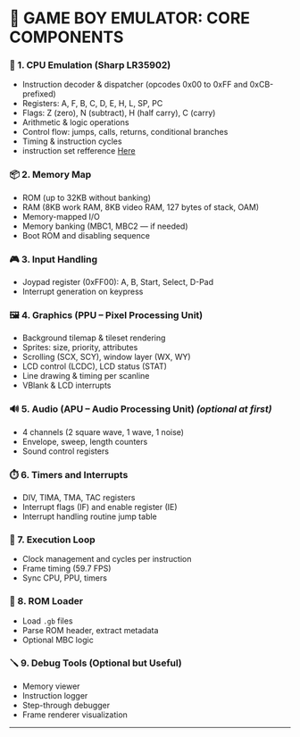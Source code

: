 # 📘 GAME BOY EMULATOR: CORE COMPONENTS

### 🧠 1. **CPU Emulation (Sharp LR35902)**

* Instruction decoder & dispatcher (opcodes 0x00 to 0xFF and 0xCB-prefixed)
* Registers: A, F, B, C, D, E, H, L, SP, PC
* Flags: Z (zero), N (subtract), H (half carry), C (carry)
* Arithmetic & logic operations
* Control flow: jumps, calls, returns, conditional branches
* Timing & instruction cycles
* instruction set refference [Here](https://www.pastraiser.com/cpu/gameboy/gameboy_opcodes.html)

### 📦 2. **Memory Map**

* ROM (up to 32KB without banking)
* RAM (8KB work RAM, 8KB video RAM, 127 bytes of stack, OAM)
* Memory-mapped I/O
* Memory banking (MBC1, MBC2 — if needed)
* Boot ROM and disabling sequence

### 🎮 3. **Input Handling**

* Joypad register (0xFF00): A, B, Start, Select, D-Pad
* Interrupt generation on keypress

### 🖼️ 4. **Graphics (PPU – Pixel Processing Unit)**

* Background tilemap & tileset rendering
* Sprites: size, priority, attributes
* Scrolling (SCX, SCY), window layer (WX, WY)
* LCD control (LCDC), LCD status (STAT)
* Line drawing & timing per scanline
* VBlank & LCD interrupts

### 🔊 5. **Audio (APU – Audio Processing Unit)** *(optional at first)*

* 4 channels (2 square wave, 1 wave, 1 noise)
* Envelope, sweep, length counters
* Sound control registers

### ⏱️ 6. **Timers and Interrupts**

* DIV, TIMA, TMA, TAC registers
* Interrupt flags (IF) and enable register (IE)
* Interrupt handling routine jump table

### 🔁 7. **Execution Loop**

* Clock management and cycles per instruction
* Frame timing (59.7 FPS)
* Sync CPU, PPU, timers

### 📂 8. **ROM Loader**

* Load `.gb` files
* Parse ROM header, extract metadata
* Optional MBC logic

### 🪛 9. **Debug Tools (Optional but Useful)**

* Memory viewer
* Instruction logger
* Step-through debugger
* Frame renderer visualization

---
